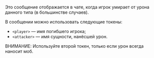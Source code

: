 Это сообщение отображается в чате, когда игрок умирает от урона данного типа (в большинстве случаев).

В сообщении можно использовать следующие токены:

- `<player>` — имя погибшего игрока;
- `<attacker>` — имя сущности, нанёсшей урон.

ВНИМАНИЕ: Используйте второй токен, только если урон всегда наносит моб.
